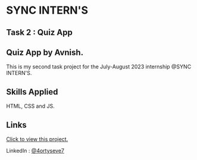 
# SYNC INTERN'S 
## Task 2 : Quiz App
## Quiz App by Avnish.

This is my second task project for the July-August 2023 internship @SYNC INTERN'S.





## Skills Applied
HTML, CSS and JS.


## Links

[Click to view this project.](https://4ortyseve7.github.io/syncinterns-quiz-app-quizzy/)

LinkedIn : [@4ortyseve7](https://www.linkedin.com/in/4ortyseve7/)
